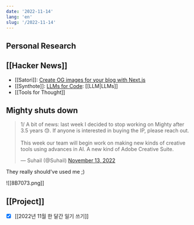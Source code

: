 ```yaml
---
date: '2022-11-14'
lang: 'en'
slug: '/2022-11-14'
---
```


## Personal Research

## [[Hacker News]]

- [[Satori]]: [Create OG images for your blog with Next.js](https://scastiel.dev/create-og-images-for-your-blog-with-nextjs)
- [[Synthote]]: [LLMs for Code](https://matt-rickard.ghost.io/llms-for-code/): [[LLM|LLMs]]
- [[Tools for Thought]]

## Mighty shuts down

<blockquote class="twitter-tweet"><p lang="en" dir="ltr">1/ A bit of news: last week I decided to stop working on Mighty after 3.5 years 😓. If anyone is interested in buying the IP, please reach out.<br/><br/>This week our team will begin work on making new kinds of creative tools using advances in AI. A new kind of Adobe Creative Suite.</p>&mdash; Suhail (@Suhail) <a href="https://twitter.com/Suhail/status/1591813110230568963?ref_src=twsrc%5Etfw">November 13, 2022</a></blockquote>

They really should've used me ;)

![[8B7073.png]]

## [[Project]]

- [x] [[2022년 11월 한 달간 일기 쓰기]]
